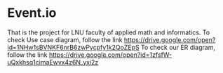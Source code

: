 # Event.io
That is the project for LNU faculty of applied math and informatics.
To check Use case diagram, follow the link https://drive.google.com/open?id=1NHw1sBVNKF6nrB6zwPycpfy1k2QoZEpS
To check our ER diagram, follow the link https://drive.google.com/open?id=1zfsfW-uQxkhsq1cimaEwvx4z6N_yxi2z
